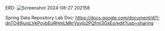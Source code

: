 ERD:  ![Screenshot 2024-08-27 202158](https://github.com/user-attachments/assets/a386d719-379e-41ab-b288-fa9931faba91)

Spring Data Repository Lab Doc: https://docs.google.com/document/d/1-dnTO49iuisLVkPovbEuRHmLMkrVsvjq2PQfmi3GxEo/edit?usp=sharing
